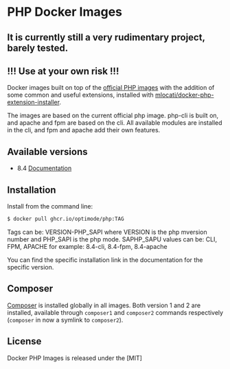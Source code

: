 # PHP Docker Images
## It is currently still a very rudimentary project, barely tested. 

## !!! Use at your own risk !!!

Docker images built on top of the [official PHP images](https://hub.docker.com/r/_/php/) with the addition of some common and useful extensions, installed with [mlocati/docker-php-extension-installer](https://github.com/mlocati/docker-php-extension-installer). 

The images are based on the current official php image. php-cli is built on, and apache and fpm are based on the cli. 
All available modules are installed in the cli, and fpm and apache add their own features.

## Available versions

- 8.4 [Documentation](8.4/README.md)

## Installation
Install from the command line:

```bash
$ docker pull ghcr.io/optimode/php:TAG
```

Tags can be: VERSION-PHP_SAPI
where VERSION is the php mversion number and PHP_SAPI  is the php mode. SAPHP_SAPU values can be: CLI, FPM, APACHE
for example: 8.4-cli, 8.4-fpm, 8.4-apache

You can find the specific installation link in the documentation for the specific version.


## Composer
[Composer](https://getcomposer.org) is installed globally in all images. 
Both version 1 and 2 are installed, available through `composer1` and `composer2` commands respectively (`composer` in now a symlink to `composer2`).

## License

Docker PHP Images is released under the [MIT]
